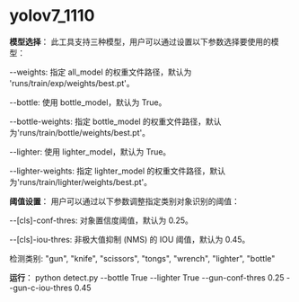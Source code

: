 # yolov7_1110

**模型选择**： 此工具支持三种模型，用户可以通过设置以下参数选择要使用的模型：

--weights: 指定 all_model 的权重文件路径，默认为 'runs/train/exp/weights/best.pt'。

--bottle: 使用 bottle_model，默认为 True。

--bottle-weights: 指定 bottle_model 的权重文件路径，默认为'runs/train/bottle/weights/best.pt'。

--lighter: 使用 lighter_model，默认为 True。

--lighter-weights: 指定 lighter_model 的权重文件路径，默认为'runs/train/lighter/weights/best.pt'。


**阈值设置**： 用户可以通过以下参数调整指定类别对象识别的阈值：

--[cls]-conf-thres: 对象置信度阈值，默认为 0.25。

--[cls]-iou-thres: 非极大值抑制 (NMS) 的 IOU 阈值，默认为 0.45。

 检测类别: "gun", "knife", "scissors", "tongs", "wrench", "lighter", "bottle"


**运行**：
python detect.py --bottle True --lighter True --gun-conf-thres 0.25 --gun-c-iou-thres 0.45
